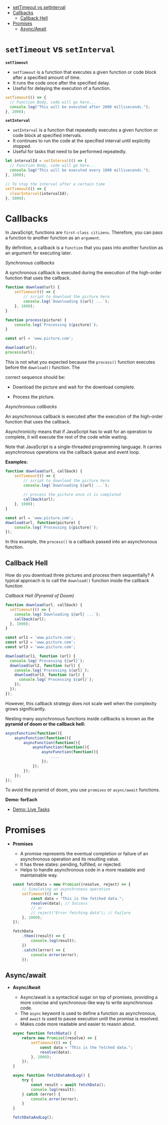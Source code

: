 - [setTimeout vs setInterval](#setTimeout-vs-setinterval)
- [Callbacks](#callbacks)
  - [Callback Hell](#callback-hell)
- [Promises](#promises)
  - [Async/Await](#async-/-await)

# `setTimeout` vs `setInterval`

**`setTimeout`**

  - `setTimeout` is a function that executes a given function or code block after a specified amount of time.
  - It runs the code once after the specified delay.
  - Useful for delaying the execution of a function.

  ```javascript
  setTimeout(() => {
    // Function Body, code will go here...
    console.log("This will be executed after 2000 milliseconds.");
  }, 2000);
  ```

**`setInterval`**

  - `setInterval` is a function that repeatedly executes a given function or code block at specified intervals.
  - It continues to run the code at the specified interval until explicitly stopped.
  - Useful for tasks that need to be performed repeatedly.

  ```javascript
  let intervalId = setInterval(() => {
    // Function Body, code will go here...
    console.log("This will be executed every 1000 milliseconds.");
  }, 1000);

  // To stop the interval after a certain time
  setTimeout(() => {
    clearInterval(intervalId);
  }, 5000);
  ```

# Callbacks

In JavaScript, functions are `first-class citizens`. Therefore, you can pass a function to another function as an `argument`.

By definition, a callback is a `function` that you pass into another function as an argument for executing later.

*Synchronous callbacks*

A synchronous callback is executed during the execution of the high-order function that uses the callback.

```javascript
function download(url) {
    setTimeout(() => {
        // script to download the picture here
        console.log(`Downloading ${url} ...`);
    }, 1000);
}

function process(picture) {
    console.log(`Processing ${picture}`);
}

const url = 'www.picture.com';

download(url);
process(url);
```

This is not what you expected because the `process()` function executes before the `download()` function. The 

correct sequence should be:

- Download the picture and wait for the download complete.

- Process the picture.

*Asynchronous callbacks*

An asynchronous callback is executed after the execution of the high-order function that uses the callback.

Asynchronicity means that if JavaScript has to wait for an operation to complete, it will execute the rest of the code while waiting.

Note that JavaScript is a single-threaded programming language. It carries asynchronous operations via the callback queue and event loop.

**Examples:**

```javascript
function download(url, callback) {
    setTimeout(() => {
        // script to download the picture here
        console.log(`Downloading ${url} ...`);
        
        // process the picture once it is completed
        callback(url);
    }, 1000);
}

const url = 'www.picture.com';
download(url, function(picture) {
    console.log(`Processing ${picture}`);
});
```

In this example, the `process()` is a callback passed into an asynchronous function.

## Callback Hell

How do you download three pictures and process them sequentially? A typical approach is to call the `download()` function inside the callback function

*Callback Hell (Pyramid of Doom)*

```javascript
function download(url, callback) {
  setTimeout(() => {
    console.log(`Downloading ${url} ...`);
    callback(url);
  }, 1000);
}

const url1 = 'www.picture.com';
const url2 = 'www.picture.com';
const url3 = 'www.picture.com';

download(url1, function (url) {
  console.log(`Processing ${url}`);
  download(url2, function (url) {
    console.log(`Processing ${url}`);
    download(url3, function (url) {
      console.log(`Processing ${url}`);
    });
  });
});
```

However, this callback strategy does not scale well when the complexity grows significantly.

Nesting many asynchronous functions inside callbacks is known as the **pyramid of doom or the callback hell:**

```javascript
asyncFunction(function(){
    asyncFunction(function(){
        asyncFunction(function(){
            asyncFunction(function(){
                asyncFunction(function(){
                    ....
                });
            });
        });
    });
});
```

To avoid the pyramid of doom, you use `promises` or `async/await` functions.

**Demo: forEach**

- [Demo: Live Tasks](../tasks/arrayMethods/highOrderMethods/mapLive.js)

# Promises

- **Promises**
  - A promise represents the eventual completion or failure of an asynchronous operation and its resulting value.
  - It has three states: pending, fulfilled, or rejected.
  - Helps to handle asynchronous code in a more readable and maintainable way.

  ```javascript
  const fetchData = new Promise((resolve, reject) => {
      // Simulating an asynchronous operation
      setTimeout(() => {
          const data = "This is the fetched data.";
          resolve(data); // Success
          // or
          // reject("Error fetching data"); // Failure
      }, 2000);
  });

  fetchData
      .then((result) => {
          console.log(result);
      })
      .catch((error) => {
          console.error(error);
      });
  ```

## Async/await

- **Async/Await**
  - Async/await is a syntactical sugar on top of promises, providing a more concise and synchronous-like way to write asynchronous code.
  - The `async` keyword is used to define a function as asynchronous, and `await` is used to pause execution until the promise is resolved.
  - Makes code more readable and easier to reason about.

  ```javascript
  async function fetchData() {
      return new Promise((resolve) => {
          setTimeout(() => {
              const data = "This is the fetched data.";
              resolve(data);
          }, 2000);
      });
  }

  async function fetchDataAndLog() {
      try {
          const result = await fetchData();
          console.log(result);
      } catch (error) {
          console.error(error);
      }
  }

  fetchDataAndLog();
  ```